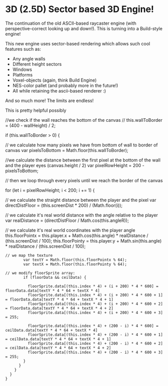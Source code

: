 # 3D (2.5D) Sector based 3D Engine!

The continuation of the old ASCII-based raycaster engine (with perspective-correct looking up and down!). This is turning into a Build-style engine!

This new engine uses sector-based rendering which allows such cool features such as:

- Any angle walls
- Different height sectors
- Windows
- Platforms
- Voxel-objects (again, think Build Engine)
- NES-color pallet (and probably more in the future!)
- All while retaining the ascii-based renderer :)

And so much more! The limits are endless!



This is pretty helpful possibly



//we check if the wall reaches the bottom of the canvas
 // this.wallToBorder = (400 - wallHeight) / 2;
        
 if (this.wallToBorder > 0) {
    
 // we calculate how many pixels we have from bottom of wall to border of canvas
 var pixelsToBottom = Math.floor(this.wallToBorder);
    
 //we calculate the distance between the first pixel at the bottom of the wall and the player eyes (canvas.height / 2) 
 var pixelRowHeight = 200 - pixelsToBottom;
         
 // then we loop through every pixels until we reach the border of the canvas  
    
 for (let i = pixelRowHeight; i < 200; i += 1) {
    
   // we calculate the straight distance between the player and the pixel
      var directDistFloor = (this.screenDist * 200) / (Math.floor(i));
    
   // we calculate it's real world distance with the angle relative to the player
      var realDistance = (directDistFloor / Math.cos(this.angleR));
    
   // we calculate it's real world coordinates with the player angle
      this.floorPointx = this.player.x + Math.cos(this.angle) * realDistance / (this.screenDist / 100);
    this.floorPointy = this.player.y + Math.sin(this.angle) * realDistance / (this.screenDist / 100);
    
    // we map the texture
            var textY = Math.floor(this.floorPointx % 64);
            var textX = Math.floor(this.floorPointy % 64);

    // we modify floorSprite array:
            if (floorData && ceilData) {
    
              floorSprite.data[(this.index * 4) + (i + 200) * 4 * 600] = floorData.data[textY * 4 * 64 + textX * 4]
              floorSprite.data[(this.index * 4) + (i + 200) * 4 * 600 + 1] = floorData.data[textY * 4 * 64 + textX * 4 + 1]
              floorSprite.data[(this.index * 4) + (i + 200) * 4 * 600 + 2] = floorData.data[textY * 4 * 64 + textX * 4 + 2]
              floorSprite.data[(this.index * 4) + (i + 200) * 4 * 600 + 3] = 255;
    
              floorSprite.data[(this.index * 4) + (200 - i) * 4 * 600] = ceilData.data[textY * 4 * 64 + textX * 4]
              floorSprite.data[(this.index * 4) + (200 - i) * 4 * 600 + 1] = ceilData.data[textY * 4 * 64 + textX * 4 + 1]
              floorSprite.data[(this.index * 4) + (200 - i) * 4 * 600 + 2] = ceilData.data[textY * 4 * 64 + textX * 4 + 2]
              floorSprite.data[(this.index * 4) + (200 - i) * 4 * 600 + 3] = 255;
            }
          }
        }
      }
    }